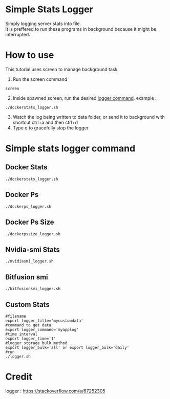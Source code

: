# Simple Stats Logger
Simply logging server stats into file.  
It is preffered to run these programs in background because it might be interrupted.  

# How to use
This tutorial uses screen to manage background task
1. Run the screen command
  ```
  screen
  ```
2. Inside spawned screen, run the desired [logger command](#simple-stats-logger-command).  example : 
  ```
  ./dockerstats_logger.sh
  ```
3. Watch the log being written to data folder, or send it to background with shortcut ctrl+a and then ctrl+d
4. Type q to gracefully stop the logger

# Simple stats logger command

## Docker Stats
  ```
  ./dockerstats_logger.sh
  ```

## Docker Ps
  ```
  ./dockerps_logger.sh
  ```

## Docker Ps Size
  ```
  ./dockerpssize_logger.sh
  ```

## Nvidia-smi Stats
  ```
  ./nvidiasmi_logger.sh
  ```

## Bitfusion smi
  ```
  ./bitfusionsmi_logger.sh
  ```

## Custom Stats
  ```
  #filename
  export logger_title='mycustomdata'
  #command to get data
  export logger_command='myapplog'
  #time interval
  export logger_time='1'
  #logger storage bulk method
  export logger_bulk='all' or export logger_bulk='daily'
  #run
  ./logger.sh
  ```

# Credit
logger : https://stackoverflow.com/a/67252305


